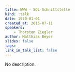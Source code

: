 ```yaml
---
title: WWW - SQL-Schnittstelle
kind: :talk
date: 1970-01-01
created_at: 2015-07-11
speakers:
    - Thorsten Ziegler
author: Matthias Beyer
slides: false
tags:
link_in_talk_list: false
---
```


No description.
